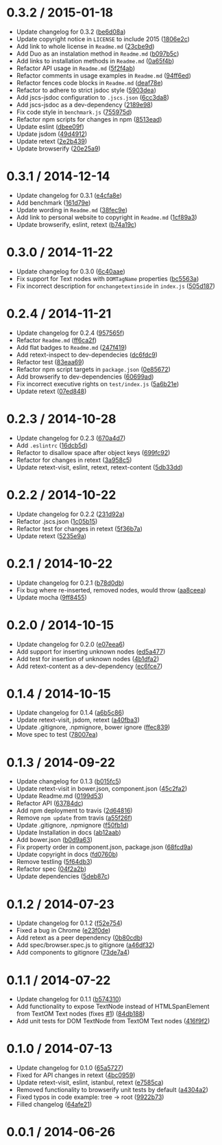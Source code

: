 <!--mdast setext-->

<!--lint disable no-multiple-toplevel-headings-->

<!--lint disable maximum-line-length-->

0.3.2 / 2015-01-18
==================

*   Update changelog for 0.3.2 ([be6d08a](https://github.com/wooorm/retext-dom/commit/be6d08a))
*   Update copyright notice in `LICENSE` to include 2015 ([1806e2c](https://github.com/wooorm/retext-dom/commit/1806e2c))
*   Add link to whole license in `Readme.md` ([23cbe9d](https://github.com/wooorm/retext-dom/commit/23cbe9d))
*   Add Duo as an instalation method in `Readme.md` ([b097b5c](https://github.com/wooorm/retext-dom/commit/b097b5c))
*   Add links to installation methods in `Readme.md` ([0a65f4b](https://github.com/wooorm/retext-dom/commit/0a65f4b))
*   Refactor API usage in `Readme.md` ([5f2f4ab](https://github.com/wooorm/retext-dom/commit/5f2f4ab))
*   Refactor comments in usage examples in `Readme.md` ([94ff6ed](https://github.com/wooorm/retext-dom/commit/94ff6ed))
*   Refactor fences code blocks in `Readme.md` ([deaf78e](https://github.com/wooorm/retext-dom/commit/deaf78e))
*   Refactor to adhere to strict jsdoc style ([5903dea](https://github.com/wooorm/retext-dom/commit/5903dea))
*   Add jscs-jsdoc configuration to `.jscs.json` ([6cc3da8](https://github.com/wooorm/retext-dom/commit/6cc3da8))
*   Add jscs-jsdoc as a dev-dependency ([2189e98](https://github.com/wooorm/retext-dom/commit/2189e98))
*   Fix code style in `benchmark.js` ([755975d](https://github.com/wooorm/retext-dom/commit/755975d))
*   Refactor npm scripts for changes in npm ([8513ead](https://github.com/wooorm/retext-dom/commit/8513ead))
*   Update eslint ([dbee09f](https://github.com/wooorm/retext-dom/commit/dbee09f))
*   Update jsdom ([49d4912](https://github.com/wooorm/retext-dom/commit/49d4912))
*   Update retext ([2e2b439](https://github.com/wooorm/retext-dom/commit/2e2b439))
*   Update browserify ([20e25a9](https://github.com/wooorm/retext-dom/commit/20e25a9))

0.3.1 / 2014-12-14
==================

*   Update changelog for 0.3.1 ([e4cfa8e](https://github.com/wooorm/retext-dom/commit/e4cfa8e))
*   Add benchmark ([161d79e](https://github.com/wooorm/retext-dom/commit/161d79e))
*   Update wording in `Readme.md` ([38fec9e](https://github.com/wooorm/retext-dom/commit/38fec9e))
*   Add link to personal website to copyright in `Readme.md` ([1cf89a3](https://github.com/wooorm/retext-dom/commit/1cf89a3))
*   Update browserify, eslint, retext ([b74a19c](https://github.com/wooorm/retext-dom/commit/b74a19c))

0.3.0 / 2014-11-22
==================

*   Update changelog for 0.3.0 ([6c40aae](https://github.com/wooorm/retext-dom/commit/6c40aae))
*   Fix support for Text nodes with `DOMTagName` properties ([bc5563a](https://github.com/wooorm/retext-dom/commit/bc5563a))
*   Fix incorrect description for `onchangetextinside` in `index.js` ([505d187](https://github.com/wooorm/retext-dom/commit/505d187))

0.2.4 / 2014-11-21
==================

*   Update changelog for 0.2.4 ([957565f](https://github.com/wooorm/retext-dom/commit/957565f))
*   Refactor `Readme.md` ([ff6ca2f](https://github.com/wooorm/retext-dom/commit/ff6ca2f))
*   Add flat badges to `Readme.md` ([247f419](https://github.com/wooorm/retext-dom/commit/247f419))
*   Add retext-inspect to dev-dependecies ([dc6fdc9](https://github.com/wooorm/retext-dom/commit/dc6fdc9))
*   Refactor test ([83eaa69](https://github.com/wooorm/retext-dom/commit/83eaa69))
*   Refactor npm script targets in `package.json` ([0e85672](https://github.com/wooorm/retext-dom/commit/0e85672))
*   Add browserify to dev-dependencies ([60699ad](https://github.com/wooorm/retext-dom/commit/60699ad))
*   Fix incorrect executive rights on `test/index.js` ([5a6b21e](https://github.com/wooorm/retext-dom/commit/5a6b21e))
*   Update retext ([07ed848](https://github.com/wooorm/retext-dom/commit/07ed848))

0.2.3 / 2014-10-28
==================

*   Update changelog for 0.2.3 ([670a4d7](https://github.com/wooorm/retext-dom/commit/670a4d7))
*   Add `.eslintrc` ([16dcb5d](https://github.com/wooorm/retext-dom/commit/16dcb5d))
*   Refactor to disallow space after object keys ([699fc92](https://github.com/wooorm/retext-dom/commit/699fc92))
*   Refactor for changes in retext ([3a958c5](https://github.com/wooorm/retext-dom/commit/3a958c5))
*   Update retext-visit, eslint, retext, retext-content ([5db33dd](https://github.com/wooorm/retext-dom/commit/5db33dd))

0.2.2 / 2014-10-22
==================

*   Update changelog for 0.2.2 ([231d92a](https://github.com/wooorm/retext-dom/commit/231d92a))
*   Refactor .jscs.json ([1c05b15](https://github.com/wooorm/retext-dom/commit/1c05b15))
*   Refactor test for changes in retext ([5f36b7a](https://github.com/wooorm/retext-dom/commit/5f36b7a))
*   Update retext ([5235e9a](https://github.com/wooorm/retext-dom/commit/5235e9a))

0.2.1 / 2014-10-22
==================

*   Update changelog for 0.2.1 ([b78d0db](https://github.com/wooorm/retext-dom/commit/b78d0db))
*   Fix bug where re-inserted, removed nodes, would throw ([aa8ceea](https://github.com/wooorm/retext-dom/commit/aa8ceea))
*   Update mocha ([9ff8455](https://github.com/wooorm/retext-dom/commit/9ff8455))

0.2.0 / 2014-10-15
==================

*   Update changelog for 0.2.0 ([e07eea6](https://github.com/wooorm/retext-dom/commit/e07eea6))
*   Add support for inserting unknown nodes ([ed5a477](https://github.com/wooorm/retext-dom/commit/ed5a477))
*   Add test for insertion of unknown nodes ([4b1dfa2](https://github.com/wooorm/retext-dom/commit/4b1dfa2))
*   Add retext-content as a dev-dependency ([ec6fce7](https://github.com/wooorm/retext-dom/commit/ec6fce7))

0.1.4 / 2014-10-15
==================

*   Update changelog for 0.1.4 ([a6b5c86](https://github.com/wooorm/retext-dom/commit/a6b5c86))
*   Update retext-visit, jsdom, retext ([a40fba3](https://github.com/wooorm/retext-dom/commit/a40fba3))
*   Update .gitignore, .npmignore, bower ignore ([ffec839](https://github.com/wooorm/retext-dom/commit/ffec839))
*   Move spec to test ([78007ea](https://github.com/wooorm/retext-dom/commit/78007ea))

0.1.3 / 2014-09-22
==================

*   Update changelog for 0.1.3 ([b015fc5](https://github.com/wooorm/retext-dom/commit/b015fc5))
*   Update retext-visit in bower.json, component.json ([45c2fa2](https://github.com/wooorm/retext-dom/commit/45c2fa2))
*   Update Readme.md ([0199d53](https://github.com/wooorm/retext-dom/commit/0199d53))
*   Refactor API ([63784dc](https://github.com/wooorm/retext-dom/commit/63784dc))
*   Add npm deployment to travis ([2d64816](https://github.com/wooorm/retext-dom/commit/2d64816))
*   Remove `npm update` from travis ([a55f26f](https://github.com/wooorm/retext-dom/commit/a55f26f))
*   Update .gitignore, .npmignore ([f50fb1d](https://github.com/wooorm/retext-dom/commit/f50fb1d))
*   Update Installation in docs ([ab12aab](https://github.com/wooorm/retext-dom/commit/ab12aab))
*   Add bower.json ([b0d9a63](https://github.com/wooorm/retext-dom/commit/b0d9a63))
*   Fix property order in component.json, package.json ([68fcd9a](https://github.com/wooorm/retext-dom/commit/68fcd9a))
*   Update copyright in docs ([fd0760b](https://github.com/wooorm/retext-dom/commit/fd0760b))
*   Remove testling ([5f64db3](https://github.com/wooorm/retext-dom/commit/5f64db3))
*   Refactor spec ([04f2a2b](https://github.com/wooorm/retext-dom/commit/04f2a2b))
*   Update dependencies ([5deb87c](https://github.com/wooorm/retext-dom/commit/5deb87c))

0.1.2 / 2014-07-23
==================

*   Update changelog for 0.1.2 ([f52e754](https://github.com/wooorm/retext-dom/commit/f52e754))
*   Fixed a bug in Chrome ([e23f0de](https://github.com/wooorm/retext-dom/commit/e23f0de))
*   Add retext as a peer dependency ([0b80cdb](https://github.com/wooorm/retext-dom/commit/0b80cdb))
*   Add spec/browser.spec.js to gitignore ([a46df32](https://github.com/wooorm/retext-dom/commit/a46df32))
*   Add components to gitignore ([73de7a4](https://github.com/wooorm/retext-dom/commit/73de7a4))

0.1.1 / 2014-07-22
==================

*   Update changelog for 0.1.1 ([b574310](https://github.com/wooorm/retext-dom/commit/b574310))
*   Add functionality to expose TextNode instead of HTMLSpanElement from TextOM Text nodes (fixes [#1](https://github.com/wooorm/retext-dom/issues/1)) ([84db188](https://github.com/wooorm/retext-dom/commit/84db188))
*   Add unit tests for DOM TextNode from TextOM Text nodes ([416f9f2](https://github.com/wooorm/retext-dom/commit/416f9f2))

0.1.0 / 2014-07-13
==================

*   Update changelog for 0.1.0 ([65a5727](https://github.com/wooorm/retext-dom/commit/65a5727))
*   Fixed for API changes in retext ([4bc0959](https://github.com/wooorm/retext-dom/commit/4bc0959))
*   Update retext-visit, eslint, istanbul, retext ([e7585ca](https://github.com/wooorm/retext-dom/commit/e7585ca))
*   Removed functionality to browserify unit tests by default ([a4304a2](https://github.com/wooorm/retext-dom/commit/a4304a2))
*   Fixed typos in code example: tree -> root ([9922b73](https://github.com/wooorm/retext-dom/commit/9922b73))
*   Filled changelog ([64afe21](https://github.com/wooorm/retext-dom/commit/64afe21))

0.0.1 / 2014-06-26
==================
